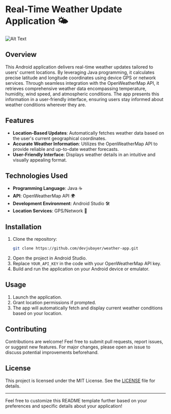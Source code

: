 # Real-Time Weather Update Application 🌤️

![Alt Text]([images/preview.png](https://github.com/dev-jubayer/realtime-weather/blob/78c65cf9f48a6a9a7903e24278dc4041e9087f6f/preview.png))


## Overview
This Android application delivers real-time weather updates tailored to users' current locations. By leveraging Java programming, it calculates precise latitude and longitude coordinates using device GPS or network services. Through seamless integration with the OpenWeatherMap API, it retrieves comprehensive weather data encompassing temperature, humidity, wind speed, and atmospheric conditions. The app presents this information in a user-friendly interface, ensuring users stay informed about weather conditions wherever they are.

## Features
- **Location-Based Updates**: Automatically fetches weather data based on the user's current geographical coordinates.
- **Accurate Weather Information**: Utilizes the OpenWeatherMap API to provide reliable and up-to-date weather forecasts.
- **User-Friendly Interface**: Displays weather details in an intuitive and visually appealing format.

## Technologies Used
- **Programming Language**: Java ☕
- **API**: OpenWeatherMap API 🌍
- **Development Environment**: Android Studio 🛠️
- **Location Services**: GPS/Network 📍

## Installation
1. Clone the repository:
   ```bash
   git clone https://github.com/devjubayer/weather-app.git
   ```
2. Open the project in Android Studio.
3. Replace `YOUR_API_KEY` in the code with your OpenWeatherMap API key.
4. Build and run the application on your Android device or emulator.

## Usage
1. Launch the application.
2. Grant location permissions if prompted.
3. The app will automatically fetch and display current weather conditions based on your location.

## Contributing
Contributions are welcome! Feel free to submit pull requests, report issues, or suggest new features. For major changes, please open an issue to discuss potential improvements beforehand.

## License
This project is licensed under the MIT License. See the [LICENSE](./LICENSE) file for details.

---

Feel free to customize this README template further based on your preferences and specific details about your application!
